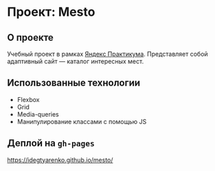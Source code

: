 # Проект: Mesto

## О проекте
Учебный проект в рамках [Яндекс Практикума](https://practicum.yandex.ru/web/). Представляет собой адаптивный сайт — каталог интересных мест.

## Использованные технологии
* Flexbox
* Grid
* Media-queries
* Манипулирование классами с помощью JS

## Деплой на `gh-pages`
https://idegtyarenko.github.io/mesto/
